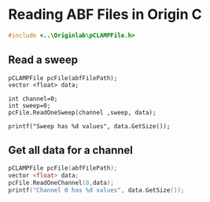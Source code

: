 # Reading ABF Files in Origin C

```c
#include <..\Originlab\pCLAMPFile.h>
```

## Read a sweep
```
pCLAMPFile pcFile(abfFilePath);
vector <float> data;

int channel=0;
int sweep=0;
pcFile.ReadOneSweep(channel ,sweep, data);

printf("Sweep has %d values", data.GetSize());
```

## Get all data for a channel
```c
pCLAMPFile pcFile(abfFilePath);
vector <float> data;
pcFile.ReadOneChannel(0,data);
printf("Channel 0 has %d values", data.GetSize());
```

